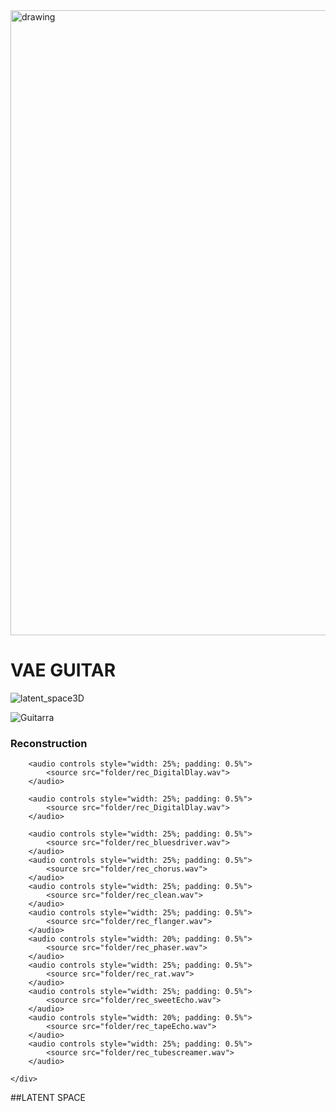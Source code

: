 
<img src="https://user-images.githubusercontent.com/31640735/170167887-bce3451d-f183-4b66-a041-7c5dd96cbab4.png" alt="drawing" width="1000"/>

# VAE GUITAR

![latent_space3D](https://user-images.githubusercontent.com/31640735/170166020-c0ea065d-5237-4534-982e-00393a2cc890.png)

![Guitarra](https://user-images.githubusercontent.com/31640735/170167851-d74f1017-5f94-45d9-8f28-78c10a3f8668.JPG)

### Reconstruction
<div class="figure">
    <div align="left">
      
        <audio controls style="width: 25%; padding: 0.5%">
            <source src="folder/rec_DigitalDlay.wav">
        </audio>
      
        <audio controls style="width: 25%; padding: 0.5%">
            <source src="folder/rec_DigitalDlay.wav">
        </audio>
        
        <audio controls style="width: 25%; padding: 0.5%">
            <source src="folder/rec_bluesdriver.wav">
        </audio>
        <audio controls style="width: 25%; padding: 0.5%">
            <source src="folder/rec_chorus.wav">
        </audio>
        <audio controls style="width: 25%; padding: 0.5%">
            <source src="folder/rec_clean.wav">
        </audio>
        <audio controls style="width: 25%; padding: 0.5%">
            <source src="folder/rec_flanger.wav">
        </audio>
        <audio controls style="width: 20%; padding: 0.5%">
            <source src="folder/rec_phaser.wav">
        </audio>
        <audio controls style="width: 25%; padding: 0.5%">
            <source src="folder/rec_rat.wav">
        </audio>
        <audio controls style="width: 25%; padding: 0.5%">
            <source src="folder/rec_sweetEcho.wav">
        </audio>
        <audio controls style="width: 20%; padding: 0.5%">
            <source src="folder/rec_tapeEcho.wav">
        </audio>
        <audio controls style="width: 25%; padding: 0.5%">
            <source src="folder/rec_tubescreamer.wav">
        </audio>
       
    </div>
  </div>


##LATENT SPACE


